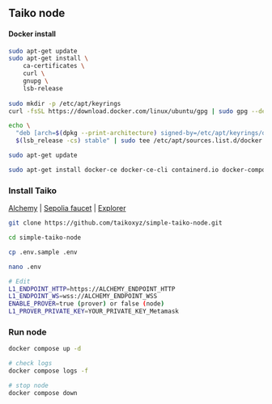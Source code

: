 ## Taiko node

#### Docker install

```bash
sudo apt-get update
sudo apt-get install \
    ca-certificates \
    curl \
    gnupg \
    lsb-release
    
sudo mkdir -p /etc/apt/keyrings
curl -fsSL https://download.docker.com/linux/ubuntu/gpg | sudo gpg --dearmor -o /etc/apt/keyrings/docker.gpg > /dev/null

echo \
  "deb [arch=$(dpkg --print-architecture) signed-by=/etc/apt/keyrings/docker.gpg] https://download.docker.com/linux/ubuntu \
  $(lsb_release -cs) stable" | sudo tee /etc/apt/sources.list.d/docker.list > /dev/null

sudo apt-get update

sudo apt-get install docker-ce docker-ce-cli containerd.io docker-compose-plugin
```

### Install Taiko
[Alchemy](https://www.alchemy.com/) | [Sepolia faucet](https://sepoliafaucet.com/) | [Explorer](https://explorer.a2.taiko.xyz/)

```bash
git clone https://github.com/taikoxyz/simple-taiko-node.git

cd simple-taiko-node

cp .env.sample .env

nano .env

# Edit
L1_ENDPOINT_HTTP=https://ALCHEMY_ENDPOINT_HTTP
L1_ENDPOINT_WS=wss://ALCHEMY_ENDPOINT_WSS
ENABLE_PROVER=true (prover) or false (node)
L1_PROVER_PRIVATE_KEY=YOUR_PRIVATE_KEY_Metamask
```
### Run node
```bash
docker compose up -d

# check logs
docker compose logs -f

# stop node
docker compose down
```
